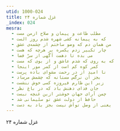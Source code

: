 ```yaml
---
utid: 1000-024
title: غزل شماره ۲۴
_index: 024
mesra:
  - مطلب طاعت و پیمان و صلاح ازمن مست
  - که به پیمانه کشی شهره شدم روز الست
  - من همان دم که وضو ساختم از چشمه‌ی عشق
  - چار تکبیر زدم یکسره بر هرچه که هست
  - می بده تا دهمت آگهی از سرّ فضا
  - که به روی که شدم عاشق و از بوی که مست
  - کمر کوه کم است از کمر مور اینجا
  - نا امید از در رحمت مشو‌ای باده پرست
  - بجز آن نرگس مستانه که چشمش مرساد
  - زیر این طارم فیروزه کسی خوش ننشست
  - جان فدای دهنش باد که در باغ نظر
  - چمن آرای جهان خوشتر ازین غنچه نبست
  - حافظ از دولت عشق تو سلیمانی شد
  - یعنی از وصل تواَش نیست بجز باد به دست
---
```

غزل شماره ۲۴
